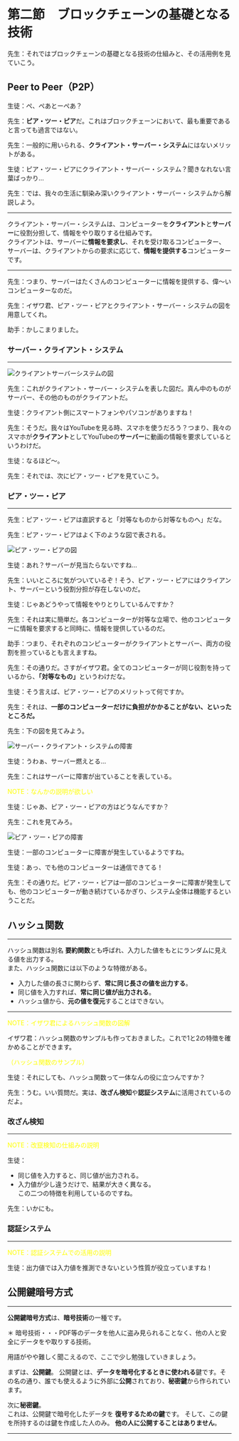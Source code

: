 # 第二節　ブロックチェーンの基礎となる技術

先生：それではブロックチェーンの基礎となる技術の仕組みと、その活用例を見ていこう。

## Peer to Peer（P2P）

生徒：ぺ、ぺあとーぺあ？

先生：<strong>ピア・ツー・ピア</strong>だ。これはブロックチェーンにおいて、最も重要であると言っても過言ではない。

先生：一般的に用いられる、<strong>クライアント・サーバー・システム</strong>にはないメリットがある。

生徒：ピア・ツー・ピアにクライアント・サーバー・システム？聞きなれない言葉ばっかり...

先生：では、我々の生活に馴染み深いクライアント・サーバー・システムから解説しよう。

***
クライアント・サーバー・システムは、コンピューターを<strong>クライアント</strong>と<strong>サーバー</strong>に役割分担して、情報をやり取りする仕組みです。<br>
クライアントは、サーバーに<strong>情報を要求し</strong>、それを受け取るコンピューター、<br>
サーバーは、クライアントからの要求に応じて、<strong>情報を提供する</strong>コンピューターです。
***

先生：つまり、サーバーはたくさんのコンピューターに情報を提供する、偉〜いコンピューターなのだ。

先生：イザワ君、ピア・ツー・ピアとクライアント・サーバー・システムの図を用意してくれ。

助手：かしこまりました。

### サーバー・クライアント・システム
***
![クライアントサーバーシステムの図](/public/imgs/%E3%82%B9%E3%83%A9%E3%82%A4%E3%83%894.jpeg)

先生：これがクライアント・サーバー・システムを表した図だ。真ん中のものがサーバー、その他のものがクライアントだ。

生徒：クライアント側にスマートフォンやパソコンがありますね！

先生：そうだ。我々はYouTubeを見る時、スマホを使うだろう？つまり、我々のスマホが<strong>クライアント</strong>としてYouTubeの<strong>サーバー</strong>に動画の情報を要求しているというわけだ。

生徒：なるほど〜。

先生：それでは、次にピア・ツー・ピアを見ていこう。

### ピア・ツー・ピア
***

先生：ピア・ツー・ピアは直訳すると「対等なものから対等なものへ」だな。

先生：ピア・ツー・ピアはよく下のような図で表される。

![ピア・ツー・ピアの図](/public/imgs/%E3%82%B9%E3%83%A9%E3%82%A4%E3%83%896.jpeg)

生徒：あれ？サーバーが見当たらないですね...

先生：いいところに気がついているぞ！そう、ピア・ツー・ピアにはクライアント、サーバーという役割分担が存在しないのだ。

生徒：じゃあどうやって情報をやりとりしているんですか？

先生：それは実に簡単だ。各コンピューターが対等な立場で、他のコンピューターに情報を要求すると同時に、情報を提供しているのだ。

助手：つまり、それぞれのコンピューターがクライアントとサーバー、両方の役割を担っているとも言えますね。

先生：その通りだ。さすがイザワ君。全てのコンピューターが同じ役割を持っているから、<strong>「対等なもの」</strong>というわけだな。

生徒：そう言えば、ピア・ツー・ピアのメリットって何ですか。

先生：それは、<strong>一部のコンピューターだけに負担がかかることがない、といったところだ。</strong>

先生：下の図を見てみよう。

![サーバー・クライアント・システムの障害](/public/imgs/スライド5.jpeg)

生徒：うわぁ、サーバー燃えとる...

先生：これはサーバーに障害が出ていることを表している。

<span style="color:yellow;">NOTE：なんかの説明が欲しい</span>

生徒：じゃあ、ピア・ツー・ピアの方はどうなんですか？

先生：これを見てみろ。

![ピア・ツー・ピアの障害](/public/imgs/スライド7.jpeg)

生徒：一部のコンピューターに障害が発生しているようですね。

生徒：あっ、でも他のコンピューターは通信できてる！

先生：その通りだ。ピア・ツー・ピアは一部のコンピューターに障害が発生しても、他のコンピューターが動き続けているかぎり、システム全体は機能するということだ。

## ハッシュ関数

***
ハッシュ関数は別名 <strong>要約関数</strong>とも呼ばれ、入力した値をもとにランダムに見える値を出力する。<br />
また、ハッシュ関数には以下のような特徴がある。
* 入力した値の長さに関わらず、<strong>常に同じ長さの値を出力する</strong>。
* 同じ値を入力すれば、<strong>常に同じ値が出力される</strong>。
* ハッシュ値から、<strong>元の値を復元</strong>することはできない。
***

<span style="color:yellow;">NOTE：イザワ君によるハッシュ関数の図解</span>

イザワ君：ハッシュ関数のサンプルも作っておきました。これで1と2の特徴を確かめることができます。

<span style="color:yellow;">（ハッシュ関数のサンプル）</span>

生徒：それにしても、ハッシュ関数って一体なんの役に立つんですか？

先生：うむ。いい質問だ。実は、<strong>改ざん検知</strong>や<strong>認証システム</strong>に活用されているのだよ。

### 改ざん検知
***

<span style="color:yellow;">NOTE：改竄検知の仕組みの説明</span>

生徒：
* 同じ値を入力すると、同じ値が出力される。
* 入力値が少し違うだけで、結果が大きく異なる。
<br>この二つの特徴を利用しているのですね。

先生：いかにも。

### 認証システム
***
<span style="color:yellow;">NOTE：認証システムでの活用の説明</span>

生徒：出力値では入力値を推測できないという性質が役立っていますね！

## 公開鍵暗号方式
***
<strong>公開鍵暗号方式</strong>は、<strong>暗号技術</strong>の一種です。

＊ 暗号技術・・・PDF等のデータを他人に盗み見られることなく、他の人と安全にデータをや取りする技術。

用語がやや難しく聞こえるので、ここで少し勉強していきましょう。

まずは、<strong>公開鍵</strong>。
公開鍵とは、<strong>データを暗号化するときに使われる</strong>鍵です。その名の通り、誰でも使えるように外部に<strong>公開</strong>されており、<strong>秘密鍵</strong>から作られています。

次に<strong>秘密鍵</strong>。<br />
これは、公開鍵で暗号化したデータを
<strong>復号するための鍵</strong>です。
そして、この鍵を所持するのは鍵を作成した人のみ。
<strong>他の人に公開することはありません</strong>。
***


